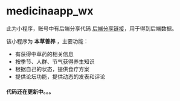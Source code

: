 # medicinaapp_wx

此为小程序，账号中有后端分享代码 [后端分享链接](https://github.com/CSerxzm/medicineapp)，用于得到后端数据。

该小程序为 **本草善养** ，主要功能：
- 有获得中草药的相关信息
- 按季节、人群、节气获得养生知识
- 根据自己的状态，提供食疗方案
- 提供论坛功能，提供动态的发表和评论

#### 代码还在更新中。。。